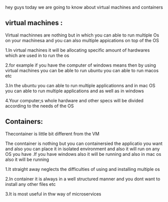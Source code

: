 hey guys today we are going to know about virtual machines and containers

virtual machines :
---------------------------------------------------------

 Virtual machinnes are nothing but in which you can able to run multiple Os on your machinesa and you can also
multiple appications on top of the OS

1.In virtual machines it will be allocating specific amount of hardwares which are used in to run the 
os 

2.for example if you have the computer of windows means then by using virtual machines you can be able to run ubuntu 
you can able to run macos etc 

3.In the ubuntu you can able to run multiple applicationns and in mac OS you can able to run multiple 
applications and as well as in windows 

4.Your computer;s whole hardware and other specs will be divided according to the needs of the OS 

Containers:
----------------------------------------------------------------------
Thecontainer is  little bit different from the VM 

The conntainer is nothing but you can containersied the applicatio you want and also
you can place it in isolated environment and also it will run on any OS you have .If you have 
windows also it will be running and also in mac os also it will be running 

1.It straight away neglects the difficulties of using and installing multiple os 

2.In container it is always in a well structured manner and you dont want to install any other files etc

3.It is most useful in thw way of microservices     
   

